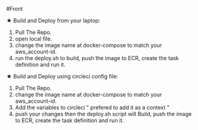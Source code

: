 #Front

★ Build and Deploy from your laptop:
1. Pull The Repo.
2. open local file.
3. change the image name at docker-compose to match your aws_account-id. 
4. run the deploy.sh to build, push the image to ECR, create the task definition and run it. 

★ Build and Deploy using circleci config file:
1. Pull The Repo.
2. change the image name at docker-compose to match your aws_account-id. 
2. Add the variables to circleci " prefered to add it as a context "
3. push your changes then the deploy.sh script will Build, push the image to ECR, create the task definition and run it.
